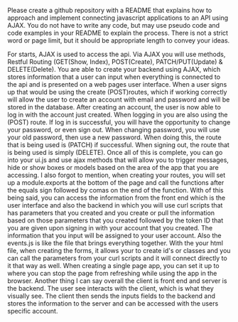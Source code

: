 Please create a github repository with a README that explains how to approach and implement connecting javascript applications to an API using AJAX. You do not have to write any code, but may use pseudo code and code examples in your README to explain the process. There is not a strict word or page limit, but it should be appropriate length to convey your ideas.


For starts, AJAX is used to access the api. Via AJAX you will use methods, Restful Routing (GET(Show, Index), POST(Create), PATCH/PUT(Update) & DELETE(Delete). You are able to create your backend using AJAX, which stores information that a user can input when everything is connected to the api and is presented on a web pages user interface. When a user signs up that would be using the create (POST)routes, which if working correctly will allow the user to create an account with email and password and will be stored in the database. After creating an account, the user is now able to log in with the account just created. When logging in you are also using the (POST) route. If log in is successful, you will have the opportunity to change your password, or even sign out. When changing password, you will use your old password, then use a new password. When doing this, the route that is being used is (PATCH) if successful. When signing out, the route that is being used is simply (DELETE). Once all of this is complete, you can go into your ui.js and use ajax methods that will allow you to trigger messages, hide or show boxes or models based on the area of the app that you are accessing. I also forgot to mention, when creating your routes, you will set up a module.exports at the bottom of the page and call the functions after the equals sign followed by comas on the end of the function. With of this being said, you can access the information from the front end which is the user interface and also the backend in which you will use curl scripts that has parameters that you created and you create or pull the information based on those parameters that you created followed by the token ID that you are given upon signing in with your account that you created. The information that you input will be assigned to your user account. Also the events.js is like the file that brings everything together. With the your html file, when creating the forms, it allows your to create id's or classes and you can call the parameters from your curl scripts and it will connect directly to it that way as well. When creating a single page app, you can set it up to where you can stop the page from refreshing while using the app in the browser. Another thing I can say overall the client is front end and server is the backend. The user see interacts with the client, which is what they visually see. The client then sends the inputs fields to the backend and stores the information to the server and can be accessed with the users specific account.
